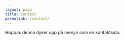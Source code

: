 ```yaml
---
layout: page
title: Contact
permalink: /contact/
---
```


Hoppas denna dyker upp på menyn som en kontaktsida.


